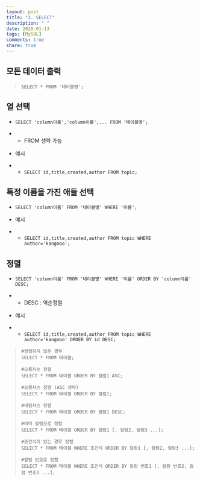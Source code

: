 ```yaml
---
layout: post
title: "3. SELECT"
description: " "
date: 2020-01-13
tags: [MySQL]
comments: true
share: true
---
```


## 모든 데이터 출력

> `SELECT * FROM '테이블명';`

 

## 열 선택

- `SELECT 'column이름','column이름',... FROM '테이블명';`

- - FROM 생략 가능

- 예시

- - `SELECT id,title,created,author FROM topic;`

 

## 특정 이름을 가진 애들 선택

- `SELECT 'column이름' FROM '테이블명' WHERE '이름';`

- 예시

- - `SELECT id,title,created,author FROM topic WHERE author='kangmoo';`

 

## 정렬

- `SELECT 'column이름' FROM '테이블명' WHERE '이름' ORDER BY 'column이름' DESC;`

- - DESC : 역순정렬

- 예시

- - `SELECT id,title,created,author FROM topic WHERE author='kangmoo' ORDER BY id DESC;`

 

> ```mysql
> #정렬하지 않은 경우
> SELECT * FROM 테이블;
> 
> #오름차순 정렬
> SELECT * FROM 테이블 ORDER BY 컬럼1 ASC;
> 
> #오름차순 정렬 (ASC 생략)
> SELECT * FROM 테이블 ORDER BY 컬럼1;
> 
> #내림차순 정렬
> SELECT * FROM 테이블 ORDER BY 컬럼1 DESC;
> 
> #여러 컬럼으로 정렬
> SELECT * FROM 테이블 ORDER BY 컬럼1 [, 컬럼2, 컬럼3 ...];
> 
> #조건식이 있는 경우 정렬
> SELECT * FROM 테이블 WHERE 조건식 ORDER BY 컬럼1 [, 컬럼2, 컬럼3 ...];
> 
> #컬럼 번호로 정렬
> SELECT * FROM 테이블 WHERE 조건식 ORDER BY 컬럼 번호1 [, 컬럼 번호2, 컬럼 번호3 ...];
> ```

